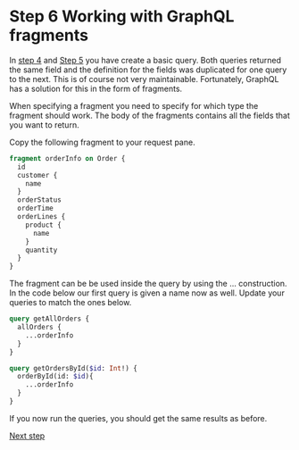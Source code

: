 # Step 6 Working with GraphQL fragments

In [step 4](./Step4.md) and [Step 5](./Step5.md) you have create a basic query. Both queries returned the same field and the definition for the fields was duplicated for one query to the next. This is of course not very maintainable. Fortunately, GraphQL has a solution for this in the form of fragments.

When specifying a fragment you need to specify for which type the fragment should work. The body of the fragments contains all the fields that you want to return.

Copy the following fragment to your request pane.

```graphql
fragment orderInfo on Order {
  id
  customer {
    name
  }
  orderStatus
  orderTime
  orderLines {
    product {
      name
    }
    quantity
  }
}
```

The fragment can be be used inside the query by using the … construction. In the code below our first query is given a name now as well. Update your queries to match the ones below.

```graphql
query getAllOrders {
  allOrders {
    ...orderInfo
  }
}

query getOrdersById($id: Int!) {
  orderById(id: $id){
    ...orderInfo
  }
}

```

If you now run the queries, you should get the same results as before.

[Next step](./Step7.md)